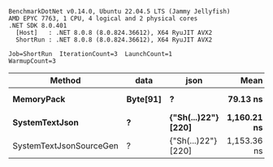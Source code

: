 ```

BenchmarkDotNet v0.14.0, Ubuntu 22.04.5 LTS (Jammy Jellyfish)
AMD EPYC 7763, 1 CPU, 4 logical and 2 physical cores
.NET SDK 8.0.401
  [Host]   : .NET 8.0.8 (8.0.824.36612), X64 RyuJIT AVX2
  ShortRun : .NET 8.0.8 (8.0.824.36612), X64 RyuJIT AVX2

Job=ShortRun  IterationCount=3  LaunchCount=1  
WarmupCount=3  

```
| Method                  | data     | json                | Mean        | Error     | StdDev   | Min         | Max         | Gen0   | Allocated |
|------------------------ |--------- |-------------------- |------------:|----------:|---------:|------------:|------------:|-------:|----------:|
| **MemoryPack**              | **Byte[91]** | **?**                   |    **79.13 ns** |  **2.071 ns** | **0.113 ns** |    **79.00 ns** |    **79.21 ns** | **0.0019** |     **168 B** |
| **SystemTextJson**          | **?**        | **{&quot;Sh(...)22&quot;} [220]** | **1,160.21 ns** | **47.753 ns** | **2.618 ns** | **1,157.63 ns** | **1,162.86 ns** | **0.0019** |     **168 B** |
| SystemTextJsonSourceGen | ?        | {&quot;Sh(...)22&quot;} [220] | 1,153.36 ns | 30.406 ns | 1.667 ns | 1,152.29 ns | 1,155.28 ns | 0.0019 |     168 B |
